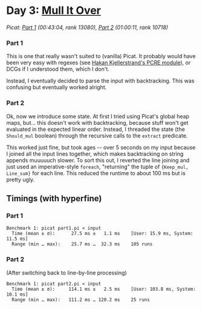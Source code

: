# Day 3: [Mull It Over](https://adventofcode.com/2024/day/3)
*Picat: [Part 1](https://github.com/DestyNova/advent_of_code_2024/blob/main/3/part1.pi) (00:43:04, rank 13080), [Part 2](https://github.com/DestyNova/advent_of_code_2024/blob/main/3/part2.pi) (01:00:11, rank 10718)*

### Part 1

This is one that really wasn't suited to (vanilla) Picat. It probably would have been very easy with regexes (see [Hakan Kjellerstrand's PCRE module](https://github.com/hakank/picat_regex)), or DCGs if I understood them, which I don't.

Instead, I eventually decided to parse the input with backtracking. This was confusing but eventually worked alright.

### Part 2

Ok, now we introduce some state. At first I tried using Picat's global heap maps, but... this doesn't work with backtracking, because stuff won't get evaluated in the expected linear order. Instead, I threaded the state (the `Should_mul` boolean) through the recursive calls to the `extract` predicate.

This worked just fine, but took ages -- over 5 seconds on my input because I joined all the input lines together, which makes backtracking on string appends muuuuuch slower.
To sort this out, I reverted the line joining and just used an imperative-style `foreach`, "returning" the tuple of `{Keep_mul, Line_sum}` for each line. This reduced the runtime to about 100 ms but is pretty ugly.

## Timings (with hyperfine)

### Part 1

```
Benchmark 1: picat part1.pi < input
  Time (mean ± σ):      27.5 ms ±   1.1 ms    [User: 15.9 ms, System: 11.5 ms]
  Range (min … max):    25.7 ms …  32.3 ms    105 runs
```

### Part 2

(After switching back to line-by-line processing)

```
Benchmark 1: picat part2.pi < input
  Time (mean ± σ):     114.1 ms ±   2.5 ms    [User: 103.8 ms, System: 10.1 ms]
  Range (min … max):   111.2 ms … 120.2 ms    25 runs
```
